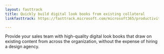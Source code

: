 ```yaml
---
layout: fasttrack
title: Quickly build digital look books from existing collateral
linkfasttrack: https://fasttrack.microsoft.com/microsoft365/productivitylibrary/Quickly-build-digital-look-books-from-existing-collateral 

---
```

Provide your sales team with high-quality digital look books that draw on existing content from across the organization, without the expense of hiring a design agency.